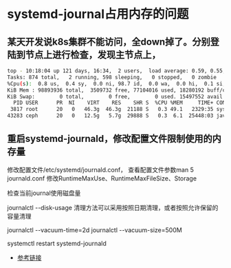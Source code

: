 # systemd-journal占用内存的问题
## 某天开发说k8s集群不能访问，全down掉了。分别登陆到节点上进行检查，发现主节点上，
```bash
top - 10:18:04 up 121 days, 16:34,  2 users,  load average: 0.59, 0.55, 0.50
Tasks: 874 total,   2 running, 598 sleeping,   0 stopped,   0 zombie
%Cpu(s):  0.8 us,  0.4 sy,  0.0 ni, 98.7 id,  0.0 wa,  0.0 hi,  0.1 si,  0.0 st
KiB Mem : 98893936 total,  3509732 free, 77104016 used, 18280192 buff/cache
KiB Swap:        0 total,        0 free,        0 used. 15497552 avail Mem 
  PID USER      PR  NI    VIRT    RES    SHR S  %CPU %MEM     TIME+ COMMAND                                                            
 3817 root      20   0   46.3g  46.3g  21188 S   0.3 49.1   2329:35 systemd-journal                                                    
43283 ceph      20   0   12.5g   5.7g  29888 S   0.3  6.1  25448:03 java
```
## 重启systemd-journald，修改配置文件限制使用的内存量
修改配置文件/etc/systemd/journald.conf，
查看配置文件参数man 5 journald.conf
修改RuntimeMaxUse、RuntimeMaxFileSize、Storage


检查当前journal使用磁盘量

journalctl --disk-usage
清理方法可以采用按照日期清理，或者按照允许保留的容量清理

journalctl --vacuum-time=2d
journalctl --vacuum-size=500M


systemctl restart systemd-journald

- [参考链接](https://blog.steamedfish.org/posts/2019/06/systemd-journal-%E5%8D%A0%E7%94%A8%E5%86%85%E5%AD%98%E7%9A%84%E9%97%AE%E9%A2%98/)